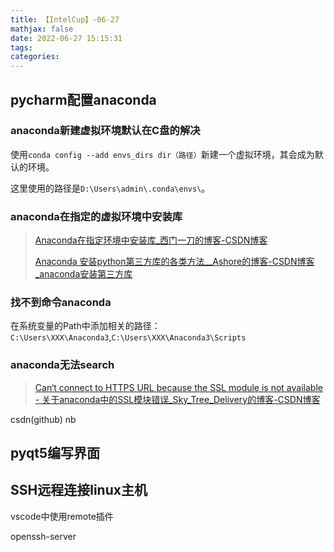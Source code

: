 ```yaml
---
title: 【IntelCup】-06-27
mathjax: false
date: 2022-06-27 15:15:31
tags:
categories:
---
```


## pycharm配置anaconda

### anaconda新建虚拟环境默认在C盘的解决

使用`conda config --add envs_dirs dir（路径）`新建一个虚拟环境，其会成为默认的环境。

这里使用的路径是`D:\Users\admin\.conda\envs\`。

### anaconda在指定的虚拟环境中安装库

> [Anaconda在指定环境中安装库_西门一刀的博客-CSDN博客](https://blog.csdn.net/zhuan_long/article/details/114092666)
>
> [Anaconda 安装python第三方库的各类方法__Ashore的博客-CSDN博客_anaconda安装第三方库](https://blog.csdn.net/weixin_44857413/article/details/106438719)

### 找不到命令anaconda

在系统变量的Path中添加相关的路径：`C:\Users\XXX\Anaconda3`,`C:\Users\XXX\Anaconda3\Scripts`

### anaconda无法search

> [Can‘t connect to HTTPS URL because the SSL module is not available - 关于anaconda中的SSL模块错误_Sky_Tree_Delivery的博客-CSDN博客](https://blog.csdn.net/Sky_Tree_Delivery/article/details/109078288)

csdn(github) nb

## pyqt5编写界面



## SSH远程连接linux主机

vscode中使用remote插件

openssh-server

